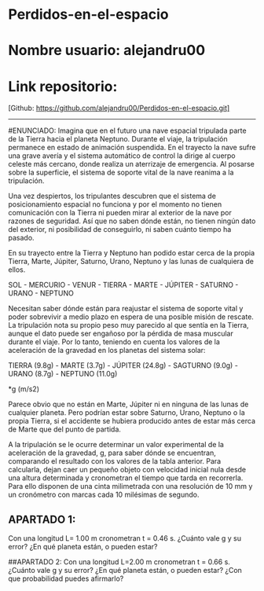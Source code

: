# Perdidos-en-el-espacio

# Nombre usuario: alejandru00

# Link repositorio:
[Github: https://github.com/alejandru00/Perdidos-en-el-espacio.git]

************************************************

#ENUNCIADO:
Imagina que en el futuro una nave espacial tripulada parte de la Tierra hacia el planeta Neptuno.
Durante el viaje, la tripulación permanece en estado de animación suspendida. En el trayecto la nave
sufre una grave avería y el sistema automático de control la dirige al cuerpo celeste más cercano,
donde realiza un aterrizaje de emergencia. Al posarse sobre la superficie, el sistema de soporte vital
de la nave reanima a la tripulación.

Una vez despiertos, los tripulantes descubren que el sistema de posicionamiento espacial no
funciona y por el momento no tienen comunicación con la Tierra ni pueden mirar al exterior de la
nave por razones de seguridad. Así que no saben dónde están, no tienen ningún dato del exterior,
ni posibilidad de conseguirlo, ni saben cuánto tiempo ha pasado.

En su trayecto entre la Tierra y Neptuno han podido estar cerca de la propia Tierra, Marte, Júpiter,
Saturno, Urano, Neptuno y las lunas de cualquiera de ellos.

SOL - MERCURIO - VENUR - TIERRA - MARTE - JÚPITER - SATURNO - URANO - NEPTUNO

Necesitan saber dónde están para reajustar el sistema de soporte vital y poder sobrevivir a medio
plazo en espera de una posible misión de rescate. La tripulación nota su propio peso muy parecido
al que sentía en la Tierra, aunque el dato puede ser engañoso por la pérdida de masa muscular
durante el viaje. Por lo tanto, teniendo en cuenta los valores de la aceleración de la gravedad en los
planetas del sistema solar:

TIERRA (9.8g) - MARTE (3.7g) - JÚPITER (24.8g) - SAGTURNO (9.0g) - URANO (8.7g) - NEPTUNO (11.0g)

*g (m/s2)

Parece obvio que no están en Marte, Júpiter ni en ninguna de las lunas de cualquier planeta. Pero
podrían estar sobre Saturno, Urano, Neptuno o la propia Tierra, si el accidente se hubiera producido
antes de estar más cerca de Marte que del punto de partida.

A la tripulación se le ocurre determinar un valor experimental de la aceleración de la gravedad, g,
para saber dónde se encuentran, comparando el resultado con los valores de la tabla anterior. Para
calcularla, dejan caer un pequeño objeto con velocidad inicial nula desde una altura determinada y
cronometran el tiempo que tarda en recorrerla. Para ello disponen de una cinta milimetrada con una
resolución de 10 mm y un cronómetro con marcas cada 10 milésimas de segundo.

## APARTADO 1:
Con una longitud L= 1.00 m cronometran t = 0.46 s.
¿Cuánto vale g y su error?
¿En qué planeta están, o pueden estar?


##APARTADO 2:
Con una longitud L=2.00 m cronometran t = 0.66 s.
¿Cuánto vale g y su error?
¿En qué planeta están, o pueden estar?
¿Con que probabilidad puedes afirmarlo?
